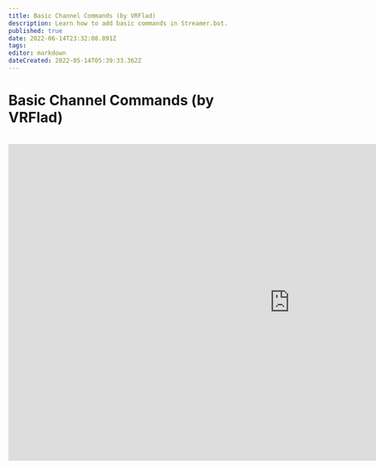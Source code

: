 ```yaml
---
title: Basic Channel Commands (by VRFlad)
description: Learn how to add basic commands in Streamer.bot.
published: true
date: 2022-06-14T23:32:08.891Z
tags: 
editor: markdown
dateCreated: 2022-05-14T05:39:33.362Z
---
```


# Basic Channel Commands (by VRFlad)
<br>
<iframe width="1120" height="630" src="https://www.youtube.com/embed/ZXB6AMzdxxo" title="YouTube video player" frameborder="0" allow="accelerometer; autoplay; clipboard-write; encrypted-media; gyroscope; picture-in-picture" allowfullscreen></iframe>